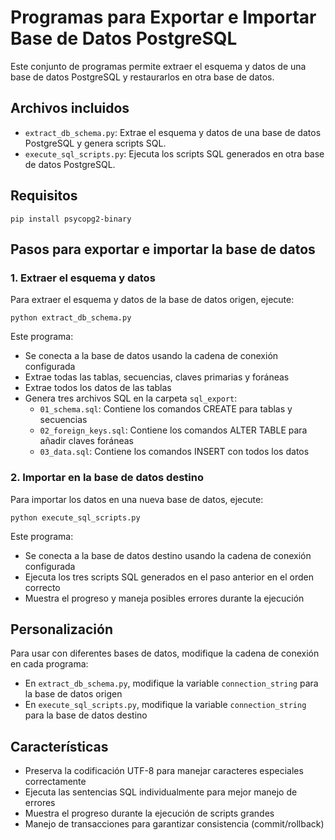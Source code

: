 # Programas para Exportar e Importar Base de Datos PostgreSQL

Este conjunto de programas permite extraer el esquema y datos de una base de datos PostgreSQL y restaurarlos en otra base de datos.

## Archivos incluidos

- `extract_db_schema.py`: Extrae el esquema y datos de una base de datos PostgreSQL y genera scripts SQL.
- `execute_sql_scripts.py`: Ejecuta los scripts SQL generados en otra base de datos PostgreSQL.

## Requisitos

```
pip install psycopg2-binary
```

## Pasos para exportar e importar la base de datos

### 1. Extraer el esquema y datos

Para extraer el esquema y datos de la base de datos origen, ejecute:

```
python extract_db_schema.py
```

Este programa:
- Se conecta a la base de datos usando la cadena de conexión configurada
- Extrae todas las tablas, secuencias, claves primarias y foráneas
- Extrae todos los datos de las tablas
- Genera tres archivos SQL en la carpeta `sql_export`:
  - `01_schema.sql`: Contiene los comandos CREATE para tablas y secuencias
  - `02_foreign_keys.sql`: Contiene los comandos ALTER TABLE para añadir claves foráneas
  - `03_data.sql`: Contiene los comandos INSERT con todos los datos

### 2. Importar en la base de datos destino

Para importar los datos en una nueva base de datos, ejecute:

```
python execute_sql_scripts.py
```

Este programa:
- Se conecta a la base de datos destino usando la cadena de conexión configurada
- Ejecuta los tres scripts SQL generados en el paso anterior en el orden correcto
- Muestra el progreso y maneja posibles errores durante la ejecución

## Personalización

Para usar con diferentes bases de datos, modifique la cadena de conexión en cada programa:

- En `extract_db_schema.py`, modifique la variable `connection_string` para la base de datos origen
- En `execute_sql_scripts.py`, modifique la variable `connection_string` para la base de datos destino

## Características

- Preserva la codificación UTF-8 para manejar caracteres especiales correctamente
- Ejecuta las sentencias SQL individualmente para mejor manejo de errores
- Muestra el progreso durante la ejecución de scripts grandes
- Manejo de transacciones para garantizar consistencia (commit/rollback) 